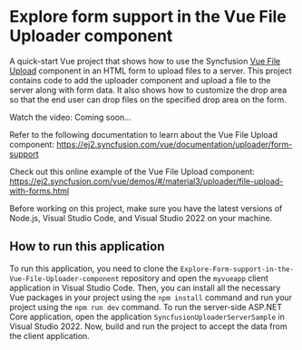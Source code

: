 # Explore form support in the Vue File Uploader component

A quick-start Vue project that shows how to use the Syncfusion [Vue File Upload](https://www.syncfusion.com/vue-components/vue-file-upload?utm_source=github&utm_medium=listing&utm_campaign=tutorial-videos-vue-file-upload-form-support-sample) component in an HTML form to upload files to a server. This project contains code to add the uploader component and upload a file to the server along with form data. It also shows how to customize the drop area so that the end user can drop files on the specified drop area on the form.

Watch the video: Coming soon…

Refer to the following documentation to learn about the Vue File Upload component: https://ej2.syncfusion.com/vue/documentation/uploader/form-support  

Check out this online example of the Vue File Upload component: https://ej2.syncfusion.com/vue/demos/#/material3/uploader/file-upload-with-forms.html  

Before working on this project, make sure you have the latest versions of Node.js, Visual Studio Code, and Visual Studio 2022 on your machine.

## How to run this application
To run this application, you need to clone the `Explore-Form-support-in-the-Vue-File-Uploader-component` repository and open the `myvueapp` client application in Visual Studio Code. Then, you can install all the necessary Vue packages in your project using the `npm install` command and run your project using the `npm run dev` command. To run the server-side ASP.NET Core application, open the application `SyncfusionUploaderServerSample` in Visual Studio 2022. Now, build and run the project to accept the data from the client application.

